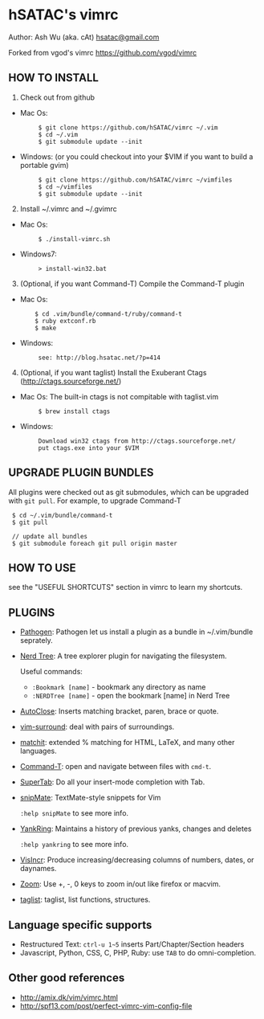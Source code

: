 hSATAC's vimrc
============
Author: Ash Wu (aka. cAt) <hsatac@gmail.com>

Forked from vgod's vimrc  https://github.com/vgod/vimrc

HOW TO INSTALL
--------------

1. Check out from github

 * Mac Os:

            $ git clone https://github.com/hSATAC/vimrc ~/.vim
            $ cd ~/.vim
            $ git submodule update --init

 * Windows: (or you could checkout into your $VIM if you want to build a portable gvim)

            $ git clone https://github.com/hSATAC/vimrc ~/vimfiles
            $ cd ~/vimfiles
            $ git submodule update --init            

2. Install ~/.vimrc and ~/.gvimrc

 * Mac Os:

            $ ./install-vimrc.sh

 * Windows7:

            > install-win32.bat

3. (Optional, if you want Command-T) Compile the Command-T plugin

  * Mac Os:

            $ cd .vim/bundle/command-t/ruby/command-t
            $ ruby extconf.rb
            $ make

 * Windows:

            see: http://blog.hsatac.net/?p=414

4. (Optional, if you want taglist) Install the Exuberant Ctags (http://ctags.sourceforge.net/)

 * Mac Os: The built-in ctags is not compitable with taglist.vim

            $ brew install ctags

 * Windows:

            Download win32 ctags from http://ctags.sourceforge.net/
            put ctags.exe into your $VIM

UPGRADE PLUGIN BUNDLES
----------------------

All plugins were checked out as git submodules, 
which can be upgraded with `git pull`. For example, to upgrade Command-T 

     $ cd ~/.vim/bundle/command-t
     $ git pull
     
     // update all bundles
     $ git submodule foreach git pull origin master

HOW TO USE
----------

see the "USEFUL SHORTCUTS" section in vimrc to learn my shortcuts.

PLUGINS
-------

* [Pathogen](http://www.vim.org/scripts/script.php?script_id=2332): Pathogen let us install a plugin as a bundle in ~/.vim/bundle seprately.

* [Nerd Tree](http://www.vim.org/scripts/script.php?script_id=1658): A tree explorer plugin for navigating the filesystem.

  Useful commands:
  * `:Bookmark [name]` - bookmark any directory as name
  * `:NERDTree [name]` - open the bookmark [name] in Nerd Tree

* [AutoClose](http://www.vim.org/scripts/script.php?script_id=1849):  Inserts matching bracket, paren, brace or quote.

* [vim-surround](https://github.com/tpope/vim-surround/blob/master/doc/surround.txt): deal with pairs of surroundings.

* [matchit](http://www.vim.org/scripts/script.php?script_id=39): extended % matching for HTML, LaTeX, and many other languages. 

* [Command-T](https://github.com/wincent/Command-T): open and navigate between files with `cmd-t`.
  
* [SuperTab](http://www.vim.org/scripts/script.php?script_id=1643): Do all your insert-mode completion with Tab.

* [snipMate](http://www.vim.org/scripts/script.php?script_id=2540): TextMate-style snippets for Vim

  `:help snipMate` to see more info.

* [YankRing](http://www.vim.org/scripts/script.php?script_id=1234): Maintains a history of previous yanks, changes and deletes 
  
  `:help yankring` to see more info.

* [VisIncr](http://www.vim.org/scripts/script.php?script_id=670): Produce increasing/decreasing columns of numbers, dates, or daynames.
  
* [Zoom](https://github.com/vim-scripts/zoom.vim): Use +, -, 0 keys to zoom in/out like firefox or macvim.

* [taglist](https://github.com/vim-scripts/taglist.vim): taglist, list functions, structures.

Language specific supports
--------------------------

* Restructured Text: `ctrl-u 1~5` inserts Part/Chapter/Section headers
* Javascript, Python, CSS, C, PHP, Ruby: use `TAB` to do omni-completion.

Other good references
---------------------

* http://amix.dk/vim/vimrc.html
* http://spf13.com/post/perfect-vimrc-vim-config-file
